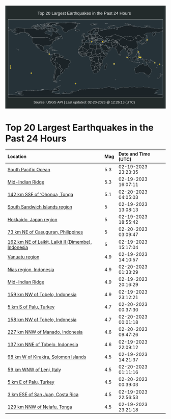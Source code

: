 ![Map](./map.png)

# Top 20 Largest Earthquakes in the Past 24 Hours

| Location | Mag | Date and Time (UTC) |
|:---|:---|:---|
| [South Pacific Ocean](https://earthquake.usgs.gov/earthquakes/eventpage/us6000jq6v) | 5.3 | 02-19-2023 23:23:35 |
| [Mid-Indian Ridge](https://earthquake.usgs.gov/earthquakes/eventpage/us6000jq4r) | 5.3 | 02-19-2023 16:07:11 |
| [142 km SSE of ‘Ohonua, Tonga](https://earthquake.usgs.gov/earthquakes/eventpage/us6000jq88) | 5.1 | 02-20-2023 04:05:03 |
| [South Sandwich Islands region](https://earthquake.usgs.gov/earthquakes/eventpage/us6000jq3n) | 5 | 02-19-2023 13:08:13 |
| [Hokkaido, Japan region](https://earthquake.usgs.gov/earthquakes/eventpage/us6000jq5d) | 5 | 02-19-2023 18:55:42 |
| [73 km NE of Casuguran, Philippines](https://earthquake.usgs.gov/earthquakes/eventpage/us6000jq7y) | 5 | 02-20-2023 03:09:47 |
| [162 km NE of Laikit, Laikit II (Dimembe), Indonesia](https://earthquake.usgs.gov/earthquakes/eventpage/us6000jq4h) | 5 | 02-19-2023 15:17:04 |
| [Vanuatu region](https://earthquake.usgs.gov/earthquakes/eventpage/us6000jq41) | 4.9 | 02-19-2023 14:10:57 |
| [Nias region, Indonesia](https://earthquake.usgs.gov/earthquakes/eventpage/us6000jq7k) | 4.9 | 02-20-2023 01:33:29 |
| [Mid-Indian Ridge](https://earthquake.usgs.gov/earthquakes/eventpage/us6000jq5z) | 4.9 | 02-19-2023 20:16:29 |
| [159 km NW of Tobelo, Indonesia](https://earthquake.usgs.gov/earthquakes/eventpage/us6000jq6k) | 4.9 | 02-19-2023 23:12:21 |
| [5 km S of Palu, Turkey](https://earthquake.usgs.gov/earthquakes/eventpage/us6000jq73) | 4.7 | 02-20-2023 00:37:30 |
| [158 km NW of Tobelo, Indonesia](https://earthquake.usgs.gov/earthquakes/eventpage/us6000jq6y) | 4.7 | 02-20-2023 00:01:18 |
| [227 km NNW of Manado, Indonesia](https://earthquake.usgs.gov/earthquakes/eventpage/us6000jq9p) | 4.6 | 02-20-2023 09:47:26 |
| [137 km NNE of Tobelo, Indonesia](https://earthquake.usgs.gov/earthquakes/eventpage/us6000jq6e) | 4.6 | 02-19-2023 22:09:12 |
| [98 km W of Kirakira, Solomon Islands](https://earthquake.usgs.gov/earthquakes/eventpage/us6000jq49) | 4.5 | 02-19-2023 14:21:37 |
| [59 km WNW of Leni, Italy](https://earthquake.usgs.gov/earthquakes/eventpage/us6000jq7g) | 4.5 | 02-20-2023 01:11:16 |
| [5 km E of Palu, Turkey](https://earthquake.usgs.gov/earthquakes/eventpage/us6000jq74) | 4.5 | 02-20-2023 00:39:03 |
| [3 km ESE of San Juan, Costa Rica](https://earthquake.usgs.gov/earthquakes/eventpage/us6000jq6i) | 4.5 | 02-19-2023 22:56:53 |
| [129 km NNW of Neiafu, Tonga](https://earthquake.usgs.gov/earthquakes/eventpage/us6000jq6p) | 4.5 | 02-19-2023 23:21:18 |
